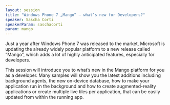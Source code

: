 ```yaml
---
layout: session
title: "Windows Phone 7 „Mango“ – what’s new for Developers?"
speaker: Sascha Corti
speakerParam: saschacorti
param: mango
---
```


Just a year after Windows Phone 7 was released to the market, Microsoft is updating the already widely popular platform
to a new release called “Mango”, which adds a lot of highly anticipated features, especially for developers.

This session will introduce you to what’s new in the Mango platform for you as a developer.
Many samples will show you the latest additions including background agents, the new on-device database,
how to make your application run in the background and how to create augmented-reality applications
or create multiple live tiles per application, that can be easily updated from within the running app.